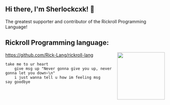 ## Hi there, I'm Sherlockcxk! 👋
The greatest supporter and contributor of the Rickroll Programming Language!

## Rickroll Programming language:
https://github.com/Rick-Lang/rickroll-lang
<img src="https://avatars.githubusercontent.com/u/83736946?s=200&v=4" align="right" width="150" height="150"/>
```
take me to ur heart
    give msg up "Never gonna give you up, never gonna let you down~\n"
    i just wanna tell u how im feeling msg
say goodbye
```
